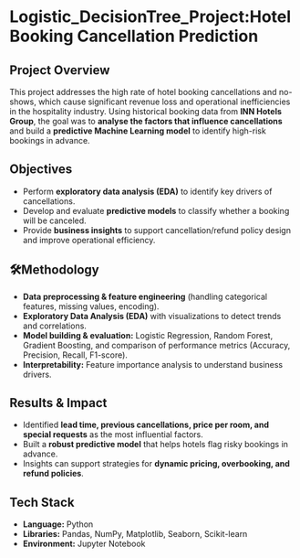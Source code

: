 # Logistic_DecisionTree_Project:Hotel Booking Cancellation Prediction  

## Project Overview  
This project addresses the high rate of hotel booking cancellations and no-shows, which cause significant revenue loss and operational inefficiencies in the hospitality industry. Using historical booking data from **INN Hotels Group**, the goal was to **analyse the factors that influence cancellations** and build a **predictive Machine Learning model** to identify high-risk bookings in advance.  

## Objectives  
- Perform **exploratory data analysis (EDA)** to identify key drivers of cancellations.  
- Develop and evaluate **predictive models** to classify whether a booking will be canceled.  
- Provide **business insights** to support cancellation/refund policy design and improve operational efficiency.  

## 🛠Methodology  
- **Data preprocessing & feature engineering** (handling categorical features, missing values, encoding).  
- **Exploratory Data Analysis (EDA)** with visualizations to detect trends and correlations.  
- **Model building & evaluation:** Logistic Regression, Random Forest, Gradient Boosting, and comparison of performance metrics (Accuracy, Precision, Recall, F1-score).  
- **Interpretability:** Feature importance analysis to understand business drivers.  

## Results & Impact  
- Identified **lead time, previous cancellations, price per room, and special requests** as the most influential factors.  
- Built a **robust predictive model** that helps hotels flag risky bookings in advance.  
- Insights can support strategies for **dynamic pricing, overbooking, and refund policies**.  

## Tech Stack  
- **Language:** Python  
- **Libraries:** Pandas, NumPy, Matplotlib, Seaborn, Scikit-learn  
- **Environment:** Jupyter Notebook  
